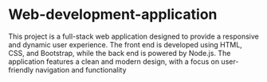 # Web-development-application
This project is a full-stack web application designed to provide a responsive and dynamic user experience. The front end is developed using HTML, CSS, and Bootstrap, while the back end is powered by Node.js. The application features a clean and modern design, with a focus on user-friendly navigation and functionality
